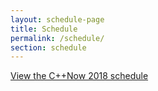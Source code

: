 ```yaml
---
layout: schedule-page
title: Schedule
permalink: /schedule/
section: schedule
---
```


<!---
The schedule for C++Now 2018 is not yet confirmed. Please visit again or keep an eye on the [announcements page](/announcements/) for updated information. If you wish to be a speaker, please visit our [Presenters Page](/presenters/) for information and the submission form.

Previous Year's Schedule: [C++Now 2017 Schedule](/history/2017/schedule/)
-->

<div><a id="sched-embed" href="https://cppnow2018.sched.org/">View the C++Now 2018 schedule</a></div>

<script src="https://cppnow2018.sched.org/js/embed.js"></script>
